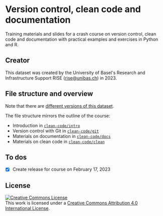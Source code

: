 # Version control, clean code and documentation

Training materials and slides for a crash course on version control, clean code and documentation with practical examples and exercises in Python and R.

## Creator

This dataset was created by the University of Basel's Research and Infrastructure Support RISE (rise@unibas.ch) in 2023. 

## File structure and overview

Note that there are [different versions of this dataset](https://github.com/RISE-UNIBAS/clean-code/releases).

The file structure mirrors the outline of the course:

- Introduction in [`clean-code/intro`](https://github.com/RISE-UNIBAS/clean-code/tree/main/intro)
- Version control with Git in [`clean-code/git`](https://github.com/RISE-UNIBAS/clean-code/tree/main/git)
- Materials on documentation in [`clean-code/docs`](https://github.com/RISE-UNIBAS/clean-code/tree/main/docs)
- Materials on clean code in [`clean-code/clean`](https://github.com/RISE-UNIBAS/clean-code/tree/main/clean)

## To dos

- [x] Create release for course on February 17, 2023

## License

<a rel="license" href="http://creativecommons.org/licenses/by/4.0/"><img alt="Creative Commons License" style="border-width:0" src="https://i.creativecommons.org/l/by/4.0/88x31.png" /></a><br />This work is licensed under a <a rel="license" href="http://creativecommons.org/licenses/by/4.0/">Creative Commons Attribution 4.0 International License</a>.
